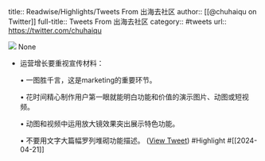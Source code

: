 title:: Readwise/Highlights/Tweets From 出海去社区
author:: [[@chuhaiqu on Twitter]]
full-title:: Tweets From 出海去社区
category:: #tweets
url:: https://twitter.com/chuhaiqu

![](https://pbs.twimg.com/profile_images/1768344720919691265/UjNCSoHL.jpg)
None

- 运营增长要重视宣传材料：
  
  • 一图胜千言，这是marketing的重要环节。
  
  • 花时间精心制作用户第一眼就能明白功能和价值的演示图片、动图或短视频。
  
  • 动图和视频中运用放大镜效果突出展示特色功能。
  
  • 不要用文字大篇幅罗列堆砌功能描述。 ([View Tweet](https://twitter.com/chuhaiqu/status/1781835255961592162)) #Highlight #[[2024-04-21]]